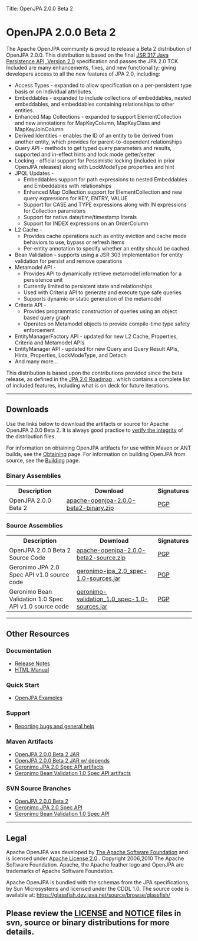 Title: OpenJPA 2.0.0 Beta 2

<a name="OpenJPA2.0.0Beta2-OpenJPA2.0.0Beta2"></a>

# OpenJPA 2.0.0 Beta 2

The Apache OpenJPA community is proud to release a Beta 2 distribution of
OpenJPA 2.0.0.	This distribution is based on the final [JSR 317 Java Persistence API, Version 2.0](http://jcp.org/en/jsr/detail?id=317)
 specification and passes the JPA 2.0 TCK.  Included are many enhancements,
fixes, and new functionality; giving developers access to all the new
features of JPA 2.0, including:

* Access Types - expanded to allow specification on a per-persistent type
basis or on individual attributes.
* Embeddables - expanded to include collections of embeddables, nested
embeddables, and embeddables containing relationships to other entities.
* Enhanced Map Collections - expanded to support ElementCollection and new
annotations for MapKeyColumn, MapKeyClass and MapKeyJoinColumn
* Derived Identities - enables the ID of an entity to be derived from
another entity, which provides for parent-to-dependent relationships
* Query API - methods to get typed query parameters and results, supported
and in-effect hints and lock mode getter/setter
* Locking - official support for Pessimistic locking (included in prior
OpenJPA releases) along with LockModeType properties and hint
* JPQL Updates -
    * Embeddables support for path expressions to nested Embeddables and
Embeddables with relationships
    * Enhanced Map Collection support for ElementCollection and new query
expressions for KEY, ENTRY, VALUE
    * Support for CASE and TYPE expressions along with IN expressions for
Collection parameters
    * Support for native date/time/timestamp literals
    * Support for INDEX expressions on an OrderColumn 
* L2 Cache -
    * Provides cache operations such as entity eviction and cache mode
behaviors to use, bypass or refresh items
    * Per-entity annotation to specify whether an entity should be cached
* Bean Validation - supports using a JSR 303 implementation for entity
validation for persist and remove operations
* Metamodel API - 
    * Provides API to dynamically retrieve metamodel information for a
persistence unit
    * Currently limited to persistent state and relationships
    * Used with Criteria API to generate and execute type safe queries
    * Supports dynamic or static generation of the metamodel
* Criteria API -
    * Provides programmatic construction of queries using an object based
query graph
    * Operates on Metamodel objects to provide compile-time type safety
enforcement
* EntityManagerFactory API - updated for new L2 Cache, Properties, Criteria
and Metamodel APIs
* EntityManager API - updated for new Query and Query Result APIs, Hints,
Properties, LockModeType, and Detach
* And many more...  

This distribution is based upon the contributions provided since the beta
release, as defined in the [JPA 2.0 Roadmap](http://cwiki.apache.org/confluence/display/openjpa/JPA+2.0+Roadmap)
, which contains a complete list of included features, including what is on
deck for future iterations.

  
  

----

<a name="OpenJPA2.0.0Beta2-Downloads"></a>

## Downloads

Use the links below to download the artifacts or source for Apache OpenJPA
2.0.0 Beta 2.  It is always good practice to [verify the integrity](downloads.html##verifying-releases)
 of the distribution files.

For information on obtaining OpenJPA artifacts for use within Maven or ANT
builds, see the [Obtaining](obtaining.html)
 page.	For information on building OpenJPA from source, see the [Building](building.html)
 page.


<a name="OpenJPA2.0.0Beta2-BinaryAssemblies"></a>

### Binary Assemblies

<table>
<tr><th> Description </th><th> Download </th><th> Signatures </th></tr>
<tr><td class="border"> OpenJPA 2.0.0 Beta 2 </td><td class="border"> <a href="http://openjpa.apache.org/builds/2.0.0-beta2/apache-openjpa/downloads/apache-openjpa-2.0.0-beta2-binary.zip">apache-openjpa-2.0.0-beta2-binary.zip</a>
 </td><td class="border"> <a href="http://openjpa.apache.org/builds/2.0.0-beta2/apache-openjpa/downloads/apache-openjpa-2.0.0-beta2-binary.zip.asc">PGP</a>
 </td></tr>
</table>


<a name="OpenJPA2.0.0Beta2-SourceAssemblies"></a>

### Source Assemblies

<table>
<tr><th> Description </th><th> Download </th><th> Signatures </th></tr>
<tr><td class="border"> OpenJPA 2.0.0 Beta 2 Source Code </td><td class="border"> <a href="http://openjpa.apache.org/builds/2.0.0-beta2/apache-openjpa/downloads/apache-openjpa-2.0.0-beta2-source.zip">apache-openjpa-2.0.0-beta2-source.zip</a>
 </td><td class="border"> <a href="http://openjpa.apache.org/builds/2.0.0-beta2/apache-openjpa/downloads/apache-openjpa-2.0.0-beta2-source.zip.asc">PGP</a>
 </td></tr>
<tr><td class="border"> Geronimo JPA 2.0 Spec API v1.0 source code </td><td class="border"> <a href="https://repository.apache.org/content/repositories/releases/org/apache/geronimo/specs/geronimo-jpa_2.0_spec/1.0/geronimo-jpa_2.0_spec-1.0-sources.jar">geronimo-jpa_2.0_spec-1.0-sources.jar</a>
 </td><td class="border"> <a href="https://repository.apache.org/content/repositories/releases/org/apache/geronimo/specs/geronimo-jpa_2.0_spec/1.0/geronimo-jpa_2.0_spec-1.0-sources.jar.asc">PGP</a>
 </td></tr>
<tr><td class="border"> Geronimo Bean Validation 1.0 Spec API v1.0 source code </td><td class="border"> <a href="https://repository.apache.org/content/repositories/releases/org/apache/geronimo/specs/geronimo-validation_1.0_spec/1.0/geronimo-validation_1.0_spec-1.0-sources.jar">geronimo-validation_1.0_spec-1.0-sources.jar</a>
 </td><td class="border"> <a href="https://repository.apache.org/content/repositories/releases/org/apache/geronimo/specs/geronimo-validation_1.0_spec/1.0/geronimo-validation_1.0_spec-1.0-sources.jar.asc">PGP</a>
 </td></tr>
</table>

  
  

----

<a name="OpenJPA2.0.0Beta2-OtherResources"></a>

## Other Resources

<a name="OpenJPA2.0.0Beta2-Documentation"></a>

### Documentation

* [Release Notes](http://openjpa.apache.org/builds/2.0.0-beta2/apache-openjpa-2.0.0-beta2/RELEASE-NOTES.html)
* [HTML Manual](http://openjpa.apache.org/builds/2.0.0-beta2/apache-openjpa-2.0.0-beta2/docs/manual/)

<a name="OpenJPA2.0.0Beta2-QuickStart"></a>

### Quick Start

* [OpenJPA Examples](quick-start.html)

<a name="OpenJPA2.0.0Beta2-Support"></a>

### Support

* [Reporting bugs and general help](found-a-bug.html)

<a name="OpenJPA2.0.0Beta2-MavenArtifacts"></a>

### Maven Artifacts

* [OpenJPA 2.0.0 Beta 2 JAR](http://openjpa.apache.org/builds/2.0.0-beta2/apache-openjpa-2.0.0-beta2/openjpa-2.0.0-beta2.jar)
* [OpenJPA 2.0.0 Beta 2 JAR w/ depends](http://openjpa.apache.org/builds/2.0.0-beta2/apache-openjpa-2.0.0-beta2/openjpa-all-2.0.0-beta2.jar)
* [Geronimo JPA 2.0 Spec API artifacts](https://repository.apache.org/content/repositories/releases/org/apache/geronimo/specs/geronimo-jpa_2.0_spec/1.0/)
* [Geronimo Bean Validation 1.0 Spec API artifacts](https://repository.apache.org/content/repositories/releases/org/apache/geronimo/specs/geronimo-validation_1.0_spec/1.0/)

<a name="OpenJPA2.0.0Beta2-SVNSourceBranches"></a>

### SVN Source Branches

* [OpenJPA 2.0.0 Beta 2](https://svn.apache.org/repos/asf/openjpa/tags/2.0.0-beta2/)
* [Geronimo JPA 2.0 Spec API](https://svn.apache.org/repos/asf/geronimo/specs/tags/geronimo-jpa_2.0_spec-1.0/)
* [Geronimo Bean Validation 1.0 Spec API](https://svn.apache.org/repos/asf/geronimo/specs/tags/geronimo-validation_1.0_spec-1.0/)
  
  

  
  

----

<a name="OpenJPA2.0.0Beta2-Legal"></a>

## Legal

Apache OpenJPA was developed by [The Apache Software Foundation](http://www.apache.org/)
 and is licensed under [Apache License 2.0](http://www.apache.org/licenses/LICENSE-2.0)
.
Copyright 2006,2010 The Apache Software Foundation.
Apache, the Apache feather logo and OpenJPA are trademarks of Apache
Software Foundation.

Apache OpenJPA is bundled with the schemas from the JPA specifications, by
Sun Microsystems and licensed under the CDDL 1.0. The source code is
available at: <https://glassfish.dev.java.net/source/browse/glassfish/>

Please review the [LICENSE](http://openjpa.apache.org/builds/2.0.0-beta2/apache-openjpa-2.0.0-beta2/LICENSE.txt)
 and [NOTICE](http://openjpa.apache.org/builds/2.0.0-beta2/apache-openjpa-2.0.0-beta2/NOTICE.txt)
 files in svn, source or binary distributions for more details.
----
  
  

